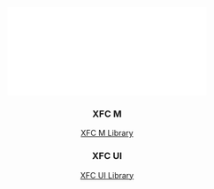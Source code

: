 <div align="center">
  <a href="https://www.xft.com/" target="_blank" rel="noopener noreferrer"><img align="center" src="https://github.com/XFT-GmbH/.github/blob/main/icons/xft.svg" alt="xft"/></a>


<!--<img align="center" src="https://github.com/XFT-GmbH/.github/blob/main/icons/ui5.svg" alt="ui5" width="80" height="80"/>-->


<h3>XFC M</h3>

[XFC M Library](https://github.com/XFT-GmbH/com.xfc.m)

<h3>XFC UI</h3>

[XFC UI Library](https://github.com/XFT-GmbH/com.xfc.ui)

</div>
